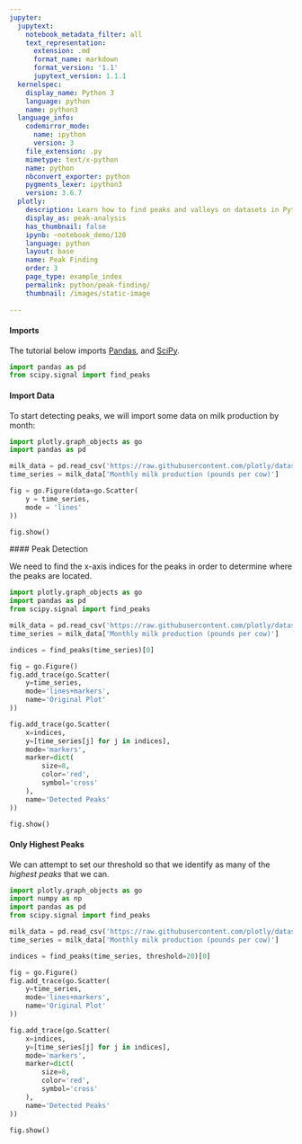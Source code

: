 ```yaml
---
jupyter:
  jupytext:
    notebook_metadata_filter: all
    text_representation:
      extension: .md
      format_name: markdown
      format_version: '1.1'
      jupytext_version: 1.1.1
  kernelspec:
    display_name: Python 3
    language: python
    name: python3
  language_info:
    codemirror_mode:
      name: ipython
      version: 3
    file_extension: .py
    mimetype: text/x-python
    name: python
    nbconvert_exporter: python
    pygments_lexer: ipython3
    version: 3.6.7
  plotly:
    description: Learn how to find peaks and valleys on datasets in Python
    display_as: peak-analysis
    has_thumbnail: false
    ipynb: ~notebook_demo/120
    language: python
    layout: base
    name: Peak Finding
    order: 3
    page_type: example_index
    permalink: python/peak-finding/
    thumbnail: /images/static-image
    
---
```


#### Imports
The tutorial below imports [Pandas](https://plot.ly/pandas/intro-to-pandas-tutorial/), and [SciPy](https://www.scipy.org/).

```python
import pandas as pd
from scipy.signal import find_peaks
```

#### Import Data
To start detecting peaks, we will import some data on milk production by month:

```python
import plotly.graph_objects as go
import pandas as pd

milk_data = pd.read_csv('https://raw.githubusercontent.com/plotly/datasets/master/monthly-milk-production-pounds.csv')
time_series = milk_data['Monthly milk production (pounds per cow)']

fig = go.Figure(data=go.Scatter(
    y = time_series,
    mode = 'lines'
))

fig.show()
```

#### Peak Detection

We need to find the x-axis indices for the peaks in order to determine where the peaks are located.

```python
import plotly.graph_objects as go
import pandas as pd
from scipy.signal import find_peaks

milk_data = pd.read_csv('https://raw.githubusercontent.com/plotly/datasets/master/monthly-milk-production-pounds.csv')
time_series = milk_data['Monthly milk production (pounds per cow)']

indices = find_peaks(time_series)[0]

fig = go.Figure()
fig.add_trace(go.Scatter(
    y=time_series,
    mode='lines+markers',
    name='Original Plot'
))

fig.add_trace(go.Scatter(
    x=indices,
    y=[time_series[j] for j in indices],
    mode='markers',
    marker=dict(
        size=8,
        color='red',
        symbol='cross'
    ),
    name='Detected Peaks'
))

fig.show()
```

#### Only Highest Peaks
We can attempt to set our threshold so that we identify as many of the _highest peaks_ that we can.

```python
import plotly.graph_objects as go
import numpy as np
import pandas as pd
from scipy.signal import find_peaks

milk_data = pd.read_csv('https://raw.githubusercontent.com/plotly/datasets/master/monthly-milk-production-pounds.csv')
time_series = milk_data['Monthly milk production (pounds per cow)']

indices = find_peaks(time_series, threshold=20)[0]

fig = go.Figure()
fig.add_trace(go.Scatter(
    y=time_series,
    mode='lines+markers',
    name='Original Plot'
))

fig.add_trace(go.Scatter(
    x=indices,
    y=[time_series[j] for j in indices],
    mode='markers',
    marker=dict(
        size=8,
        color='red',
        symbol='cross'
    ),
    name='Detected Peaks'
))

fig.show()
```

